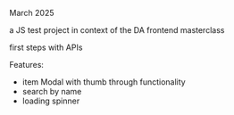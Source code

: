 March 2025

a JS test project in context of the DA frontend masterclass

first steps with APIs

Features:
- item Modal with thumb through functionality
- search by name
- loading spinner
